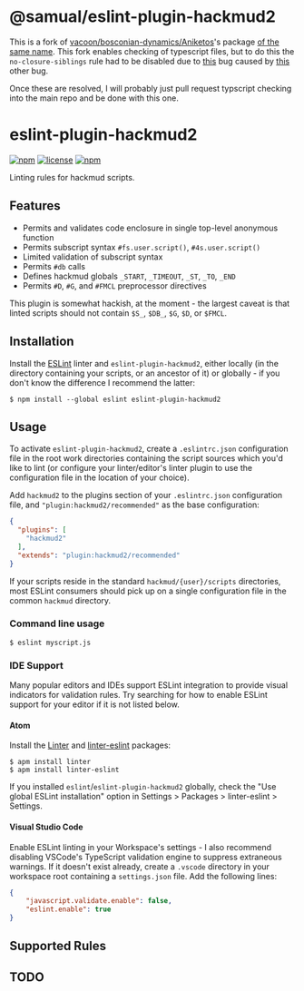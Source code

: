# @samual/eslint-plugin-hackmud2

This is a fork of [vacoon/bosconian-dynamics/Aniketos](https://github.com/bosconian-dynamics)'s package [of the same name](https://github.com/bosconian-dynamics/eslint-plugin-hackmud).
This fork enables checking of typescript files, but to do this the `no-closure-siblings` rule had to be disabled due to [this](https://github.com/eslint/eslint/issues/13639) bug caused by [this](https://github.com/estools/esquery/pull/112) other bug.

Once these are resolved, I will probably just pull request typscript checking into the main repo and be done with this one.

# eslint-plugin-hackmud2

[![npm](https://img.shields.io/npm/v/eslint-plugin-hackmud2.svg?style=plastic)](https://www.npmjs.com/package/eslint-plugin-hackmud2) [![license](https://img.shields.io/github/license/KuroTsuto/eslint-plugin-hackmud.svg?style=plastic)](https://github.com/KuroTsuto/eslint-plugin-hackmud/blob/master/LICENSE.md) [![npm](https://img.shields.io/npm/dt/eslint-plugin-hackmud2.svg?style=plastic)](https://www.npmjs.com/package/eslint-plugin-hackmud2)

Linting rules for hackmud scripts.

## Features

 - Permits and validates code enclosure in single top-level anonymous function
 - Permits subscript syntax `#fs.user.script()`, `#4s.user.script()`
 - Limited validation of subscript syntax
 - Permits `#db` calls
 - Defines hackmud globals `_START`, `_TIMEOUT`, `_ST`, `_TO`, `_END`
 - Permits `#D`, `#G`, and `#FMCL` preprocessor directives

This plugin is somewhat hackish, at the moment - the largest caveat is that linted scripts should not contain `$S_`, `$DB_`, `$G`, `$D`, or `$FMCL`.

## Installation

Install the [ESLint](http://eslint.org) linter and `eslint-plugin-hackmud2`, either locally (in the directory containing your scripts, or an ancestor of it) or globally - if you don't know the difference I recommend the latter:

```
$ npm install --global eslint eslint-plugin-hackmud2
```

## Usage

To activate `eslint-plugin-hackmud2`, create a `.eslintrc.json` configuration file in the root work directories containing the script sources which you'd like to lint (or configure your linter/editor's linter plugin to use the configuration file in the location of your choice).

Add `hackmud2` to the plugins section of your `.eslintrc.json` configuration file, and `"plugin:hackmud2/recommended"` as the base configuration:

```json
{
  "plugins": [
    "hackmud2"
  ],
  "extends": "plugin:hackmud2/recommended"
}
```

If your scripts reside in the standard `hackmud/{user}/scripts` directories, most ESLint consumers should pick up on a single configuration file in the common `hackmud` directory.

### Command line usage
```
$ eslint myscript.js
```

### IDE Support
Many popular editors and IDEs support ESLint integration to provide visual indicators for validation rules. Try searching for how to enable ESLint support for your editor if it is not listed below.

#### Atom
Install the [Linter](https://atom.io/packages/linter) and [linter-eslint](https://atom.io/packages/linter-eslint) packages:

```
$ apm install linter
$ apm install linter-eslint
```

If you installed `eslint`/`eslint-plugin-hackmud2` globally, check the "Use global ESLint installation" option in Settings > Packages > linter-eslint > Settings.

#### Visual Studio Code
Enable ESLint linting in your Workspace's settings - I also recommend disabling VSCode's TypeScript validation engine to suppress extraneous warnings. If it doesn't exist already, create a `.vscode` directory in your workspace root containing a `settings.json` file. Add the following lines:

```json
{
    "javascript.validate.enable": false,
    "eslint.enable": true
}
```

## Supported Rules

## TODO
